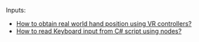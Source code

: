 
Inputs:
* [How to obtain real world hand position using VR controllers?](https://github.com/BlankeLab/ExVR/issues/1#issuecomment-1736916229)
* [How to read Keyboard input from C# script using nodes?](https://github.com/BlankeLab/ExVR/issues/6#issuecomment-1744673370)


